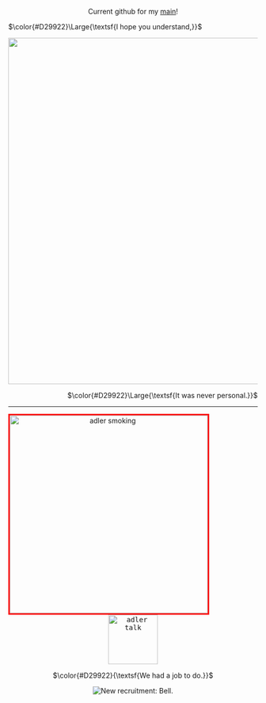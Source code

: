  <div align="center">

Current github for my [main](https://github.com/Vexuliii)!

  <div align="left">
    
  $\color{#D29922}\Large{\textsf{I hope you understand,}}$
  </div>
<img src="https://media1.tenor.com/m/n27Rqalpan8AAAAC/bocw-black-ops.gif" width="700" align="center">
<br>
<div align="right">
  
$\color{#D29922}\Large{\textsf{It was never personal.}}$ 

  </div>

<hr>

   <img src="https://64.media.tumblr.com/d6ca9c1692e9e77e8709d7d97e8322b0/e557ac967605794e-f3/s400x600/042e970d5541d7e4e67a0b3514cac8f1d525a732.webp" align="left" width="400" alt="adler smoking" title="im gonna fucking kill him" style="border: solid red"> 

  
  <kbd><img src="https://media1.tenor.com/m/aJhMAl6hDPgAAAAd/black-ops-6-adler.gif" align="center" width="100" alt="adler talk" title="what a yapper">
<br>

$\color{#D29922}{\textsf{We had a job to do.}}$
</kbd>


   <p align="center"><img src="https://komarev.com/ghpvc/?username=METALGRAVE&color=6c9d76&style=for-the-badge&label=CIA+MEMBERS:" title="New recruitment: Bell."></p>
